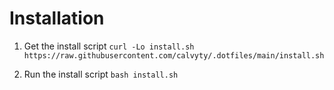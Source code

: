 # Installation

1. Get the install script
`curl -Lo install.sh https://raw.githubusercontent.com/calvyty/.dotfiles/main/install.sh`

2. Run the install script
`bash install.sh`
